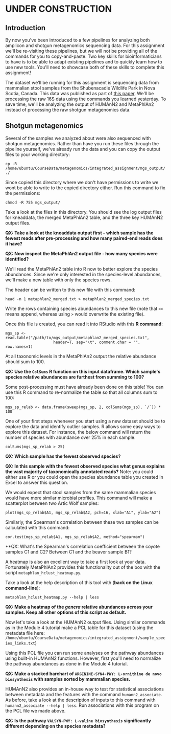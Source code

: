 # UNDER CONSTRUCTION

## Introduction

By now you've been introduced to a few pipelines for analyzing both amplicon
and shotgun metagenomics sequencing data. For this assignment we'll be
re-visiting these pipelines, but we will not be providing all of the commands
for you to copy-and-paste. Two key skills for bioinformaticians to have is to be able
to adapt existing pipelines and to quickly learn how to use new tools. You'll need to
showcase both of these skills to complete this assignment!

The dataset we'll be running for this assignment is sequencing data from
mammalian stool samples from the Shubenacadie Wildlife Park in Nova Scotia,
Canada. This data was published as part of [this paper](http://journals.plos.org/plosone/article?id=10.1371/journal.pone.0189404).
We'll be processing the raw 16S data using the commands you learned yesterday.
To save time, we'll be analyzing the output of HUMAnN2 and MetaPhlAn2 instead
of processing the raw shotgun metagenomics data.

## Shotgun metagenomics

Several of the samples we analyzed about were also sequenced with shotgun
metagenomics. Rather than have you run these files through the pipeline
yourself, we've already run the data and you can copy the output files to
your working directory:

```
cp -R /home/ubuntu/CourseData/metagenomics/integrated_assignment/mgs_output/ ./
```

Since copied this directory where we don't have permissions to write we wont
be able to write to the copied directory either. Run this command to fix the
permissions:

```
chmod -R 755 mgs_output/
```

Take a look at the files in this directory. You should see the log output files
for kneaddata, the merged MetaPhlAn2 table, and the three key HUMAnN2
output files.

**QX: Take a look at the kneaddata output first - which sample has the fewest reads
after pre-processing and how many paired-end reads does it have?**

**QX: Now inspect the MetaPhlAn2 output file - how many species were identified?**

We'll read the MetaPhlAn2 table into R now to better explore the species
abundances. Since we're only interested in the species-level abundances, we'll
make a new table with only the species rows.

The header can be written to this new file with this command:

```
head -n 1 metaphlan2_merged.txt > metaphlan2_merged_species.txt
```

Write the rows containing species abundances to this new file (note that ```>>```
means append, whereas using ```>``` would overwrite the existing file).

Once this file is created, you can read it into RStudio with this **R command**:

```{r }
mgs_sp <- read.table("/path/to/mgs_output/metaphlan2_merged_species.txt",
                     header=T, sep="\t", comment.char = "", row.names=1)
```

At all taxonomic levels in the MetaPhlAn2 output the relative abundance should
sum to 100.

**QX: Use the ```ColSums``` R function on this input dataframe. Which sample's
species relative abundances are furthest from summing to 100?**

Some post-processing must have already been done on this table! You can use
this R command to re-normalize the table so that all columns sum to 100:

```{r }
mgs_sp_relab <- data.frame(sweep(mgs_sp, 2, colSums(mgs_sp), `/`)) * 100
```

One of your first steps whenever you start using a new dataset should be to
explore the data and identify outlier samples. R allows some easy ways to
explore this dataset. For instance, the below command will return the number of species
with abundance over 25% in each sample.

```{r }
colSums(mgs_sp_relab > 25)
```

**QX: Which sample has the fewest observed species?**

**QX: In this sample with the fewest observed species what genus explains the vast
majority of taxonomically annotated reads?** Note: you could either use R or you could
open the species abundance table you created in Excel to answer this question.

We would expect that stool samples from the same mammalian species would have
more similar microbial profiles. This command will make a scatterplot between
two Artic Wolf samples:

```{r }
plot(mgs_sp_relab$A1, mgs_sp_relab$A2, pch=16, xlab="A1", ylab="A2")
```

Similarly, the Spearman's correlation between these two samples can be calculated
with this command:

```{r }
cor.test(mgs_sp_relab$A1, mgs_sp_relab$A2, method="spearman")
```

**QX: What's the Spearman's correlation coefficient between the coyote samples C1 and C2? Between C1 and the beaver sample B1?

A heatmap is also an excellent way to take a first look at your data. Fortunately
MetaPhlAn2 provides this functionality out of the box with the script ```metaphlan_hclust_heatmap.py```.

Take a look at the help description of this tool with (**back on the Linux command-line**):

```
metaphlan_hclust_heatmap.py --help | less
```

**QX: Make a heatmap of the _genera_ relative abundances across your samples.
Keep all other options of this script as default.**

Now let's take a look at the HUMAnN2 output files. Using similar commands as in
the Module 4 tutorial make a PCL table for this dataset (using the metadata file here: ```/home/ubuntu/CourseData/metagenomics/integrated_assignment/sample_species_links.txt```)

Using this PCL file you can run some analyses on the pathway abundances using built-in HUMAnN2 functions. However, first you'll need to normalize the pathway abundances as done in the Module 4 tutorial.

**QX: Make a stacked barchart of ```ARGININE-SYN4-PWY: L-ornithine de novo  biosynthesis``` with samples sorted by mammalian species.**

HUMAnN2 also provides an in-house way to test for statistical associations between metadata and the features with the command ```humann2_associate```.
As before, take a look at the description of inputs to this command with ```humann2_associate --help | less```. Run associations with this program on the PCL file
we made above.

**QX: Is the pathway ```VALSYN-PWY: L-valine biosynthesis``` significantly different depending on the species metadata?**
